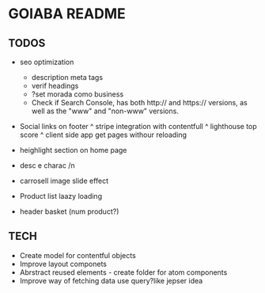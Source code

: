 # GOIABA README

## TODOS

* seo optimization
  * description meta tags
  * verif headings
  * ?set morada como business
  * Check if Search Console, has both http:// and https:// versions, as well as the "www" and "non-www" versions.

* Social links on footer
^ stripe integration with contentfull
^ lighthouse top score
^ client side app get pages withour reloading

* heighlight section on home page
* desc e charac /n
* carrosell image slide effect
* Product list laazy loading
* header basket (num product?)

## TECH

* Create model for contentful objects
* Improve layout componets
* Abrstract reused elements - create folder for atom components
* Improve way of fetching data use query?like jepser idea
